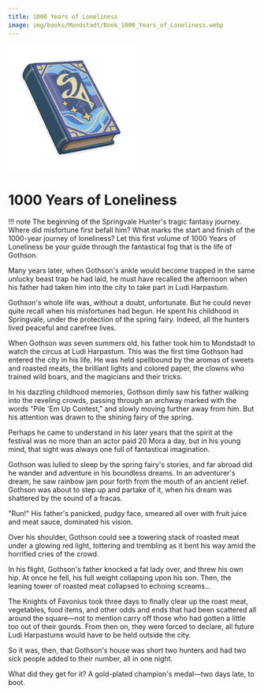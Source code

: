 ```yaml
---
title: 1000 Years of Loneliness
image: img/books/Mondstadt/Book_1000_Years_of_Loneliness.webp
---
```


![Book Image](../../img/books/Mondstadt/Book_1000_Years_of_Loneliness.webp)

# 1000 Years of Loneliness  

!!! note
    The beginning of the Springvale Hunter's tragic fantasy journey. Where did misfortune first befall him? What marks the start and finish of the 1000-year journey of loneliness? Let this first volume of 1000 Years of Loneliness be your guide through the fantastical fog that is the life of Gothson.
  
Many years later, when Gothson's ankle would become trapped in the same unlucky beast trap he had laid, he must have recalled the afternoon when his father had taken him into the city to take part in Ludi Harpastum.  
  
Gothson's whole life was, without a doubt, unfortunate. But he could never quite recall when his misfortunes had begun. He spent his childhood in Springvale, under the protection of the spring fairy. Indeed, all the hunters lived peaceful and carefree lives.  
  
When Gothson was seven summers old, his father took him to Mondstadt to watch the circus at Ludi Harpastum. This was the first time Gothson had entered the city in his life. He was held spellbound by the aromas of sweets and roasted meats, the brilliant lights and colored paper, the clowns who trained wild boars, and the magicians and their tricks.  
  
In his dazzling childhood memories, Gothson dimly saw his father walking into the reveling crowds, passing through an archway marked with the words "Pile 'Em Up Contest," and slowly moving further away from him. But his attention was drawn to the shining fairy of the spring.  
  
Perhaps he came to understand in his later years that the spirit at the festival was no more than an actor paid 20 Mora a day, but in his young mind, that sight was always one full of fantastical imagination.  
  
Gothson was lulled to sleep by the spring fairy's stories, and far abroad did he wander and adventure in his boundless dreams. In an adventurer's dream, he saw rainbow jam pour forth from the mouth of an ancient relief. Gothson was about to step up and partake of it, when his dream was shattered by the sound of a fracas.  
  
"Run!" His father's panicked, pudgy face, smeared all over with fruit juice and meat sauce, dominated his vision.  
  
Over his shoulder, Gothson could see a towering stack of roasted meat under a glowing red light, tottering and trembling as it bent his way amid the horrified cries of the crowd.  
  
In his flight, Gothson's father knocked a fat lady over, and threw his own hip. At once he fell, his full weight collapsing upon his son. Then, the leaning tower of roasted meat collapsed to echoing screams...  
  
The Knights of Favonius took three days to finally clear up the roast meat, vegetables, food items, and other odds and ends that had been scattered all around the square—not to mention carry off those who had gotten a little too out of their gourds. From then on, they were forced to declare, all future Ludi Harpastums would have to be held outside the city.  
  
So it was, then, that Gothson's house was short two hunters and had two sick people added to their number, all in one night.  
  
What did they get for it? A gold-plated champion's medal—two days late, to boot.